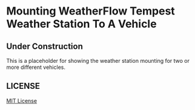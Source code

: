 # Mounting WeatherFlow Tempest Weather Station To A Vehicle

## **Under Construction**

This is a placeholder for showing the weather station mounting for two or more different vehicles.

## LICENSE

[MIT License](../LICENSE.md)
